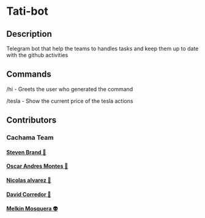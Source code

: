 # Tati-bot

## Description
Telegram bot that help the teams to handles tasks and keep them up to date with the github activities

## Commands
/hi - Greets the user who generated the command

/tesla - Show the current price of the tesla actions

## Contributors
### Cachama Team
#### [Steven Brand 🐒](https://github.com/stevenbrand99)
#### [Oscar Andres Montes 💩](https://github.com/Andmontc)
#### [Nicolas alvarez 🐀](https://github.com/NICOLASTOBON)
#### [David Corredor 🐶](https://github.com/VIDMORE)
#### [Melkin Mosquera 👽](https://github.com/melandres8)